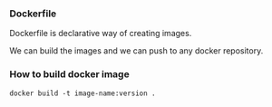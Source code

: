 ### Dockerfile

Dockerfile is declarative way of creating images.

We can build the images and we can push to any docker repository.

### How to build docker image
``````
docker build -t image-name:version .
``````